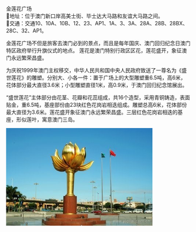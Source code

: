  金莲花广场  
📍地址：位于澳门新口岸高美士街、毕士达大马路和友谊大马路之间。  
🚌交通：交通10、10A、10B、12、23、AP1、1A、3、3A、28A、28B、28BX、28C、32、AP1。  
  
金莲花广场不但是旅客去澳门必到的景点，而且是每年国庆、澳门回归纪念日澳门特区政府举行升旗仪式的地点。  莲花是澳门特别行政区区花，莲花盛开，象征澳门永远繁荣昌盛。  
  
为庆祝1999年澳门主权移交，中华人民共和国中央人民政府致送了一尊名为《盛世莲花》的雕塑。分别大、小各一件：置于广场上的大型雕塑重6.5吨，高6米，花体部分最大直径3.6米；小型雕塑直径1米，高0.9米，于澳门回归纪念馆展出。  
  
“盛世莲花”主体部分由花茎、花瓣和花蕊组成，共16个造型，采用青铜铸造，表面贴金，重6.5吨，基座部份由23块红色花岗岩相迭组成。雕塑总高6米，花体部份最大直径为3.6米。莲花盛开象征澳门永远繁荣昌盛。三层红色花岗岩相迭的基座，形似莲叶，寓意澳门三岛。  
  
![](https://raw.githubusercontent.com/szqq0512/Pic/main/img/202201212101837.png)  